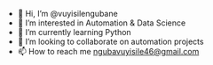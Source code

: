- 👋 Hi, I’m @vuyisilengubane
- 👀 I’m interested in Automation & Data Science
- 🌱 I’m currently learning Python
- 💞️ I’m looking to collaborate on automation projects
- 📫 How to reach me ngubavuyisile46@gmail.com

<!---
vuyisilengubane/vuyisilengubane is a ✨ special ✨ repository because its `README.md` (this file) appears on your GitHub profile.
You can click the Preview link to take a look at your changes.
--->
